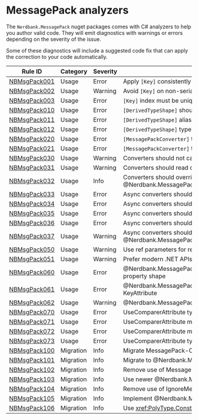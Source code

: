 # MessagePack analyzers

The `Nerdbank.MessagePack` nuget packages comes with C# analyzers to help you author valid code.
They will emit diagnostics with warnings or errors depending on the severity of the issue.

Some of these diagnostics will include a suggested code fix that can apply the correction to your code automatically.

Rule ID | Category | Severity | Notes
--------|----------|----------|-------
[NBMsgPack001](NBMsgPack001.md) | Usage | Error | Apply `[Key]` consistently across members
[NBMsgPack002](NBMsgPack002.md) | Usage | Warning | Avoid `[Key]` on non-serialized members
[NBMsgPack003](NBMsgPack003.md) | Usage | Error | `[Key]` index must be unique
[NBMsgPack010](NBMsgPack010.md) | Usage | Error | `[DerivedTypeShape]` should specify an assignable type
[NBMsgPack011](NBMsgPack011.md) | Usage | Error | `[DerivedTypeShape]` alias must be unique
[NBMsgPack012](NBMsgPack012.md) | Usage | Error | `[DerivedTypeShape]` type must be unique
[NBMsgPack020](NBMsgPack020.md) | Usage | Error | `[MessagePackConverter]` type must be compatible converter
[NBMsgPack021](NBMsgPack021.md) | Usage | Error | `[MessagePackConverter]` type missing default constructor
[NBMsgPack030](NBMsgPack030.md) | Usage | Warning | Converters should not call top-level `MessagePackSerializer` methods
[NBMsgPack031](NBMsgPack031.md) | Usage | Warning | Converters should read or write exactly one msgpack structure
[NBMsgPack032](NBMsgPack032.md) | Usage | Info | Converters should override @Nerdbank.MessagePack.MessagePackConverter`1.GetJsonSchema*
[NBMsgPack033](NBMsgPack033.md) | Usage | Error | Async converters should return writers
[NBMsgPack034](NBMsgPack034.md) | Usage | Error | Async converters should not reuse MessagePackWriter after returning it
[NBMsgPack035](NBMsgPack035.md) | Usage | Error | Async converters should return readers
[NBMsgPack036](NBMsgPack036.md) | Usage | Error | Async converters should not reuse readers after returning them
[NBMsgPack037](NBMsgPack037.md) | Usage | Warning | Async converters should override @Nerdbank.MessagePack.MessagePackConverter`1.PreferAsyncSerialization
[NBMsgPack050](NBMsgPack050.md) | Usage | Warning | Use ref parameters for ref structs
[NBMsgPack051](NBMsgPack051.md) | Usage | Warning | Prefer modern .NET APIs
[NBMsgPack060](NBMsgPack060.md) | Usage | Error | @Nerdbank.MessagePack.UnusedDataPacket member should have a property shape
[NBMsgPack061](NBMsgPack061.md) | Usage | Error | @Nerdbank.MessagePack.UnusedDataPacket member should not have a KeyAttribute
[NBMsgPack062](NBMsgPack062.md) | Usage | Warning | @Nerdbank.MessagePack.UnusedDataPacket properties should be private
[NBMsgPack070](NBMsgPack070.md) | Usage | Error | UseComparerAttribute type must not be an open generic
[NBMsgPack071](NBMsgPack071.md) | Usage | Error | UseComparerAttribute member name must point to a valid property
[NBMsgPack072](NBMsgPack072.md) | Usage | Error | UseComparerAttribute must specify a compatible comparer
[NBMsgPack073](NBMsgPack073.md) | Usage | Error | UseComparerAttribute type must not be abstract unless using static member
[NBMsgPack100](NBMsgPack100.md) | Migration | Info | Migrate MessagePack-CSharp formatter
[NBMsgPack101](NBMsgPack101.md) | Migration | Info | Migrate to @Nerdbank.MessagePack.MessagePackConverterAttribute
[NBMsgPack102](NBMsgPack102.md) | Migration | Info | Remove use of MessagePackObjectAttribute
[NBMsgPack103](NBMsgPack103.md) | Migration | Info | Use newer @Nerdbank.MessagePack.KeyAttribute
[NBMsgPack104](NBMsgPack104.md) | Migration | Info | Remove use of IgnoreMemberAttribute
[NBMsgPack105](NBMsgPack105.md) | Migration | Info | Implement @Nerdbank.MessagePack.IMessagePackSerializationCallbacks
[NBMsgPack106](NBMsgPack106.md) | Migration | Info | Use <xref:PolyType.ConstructorShapeAttribute>
